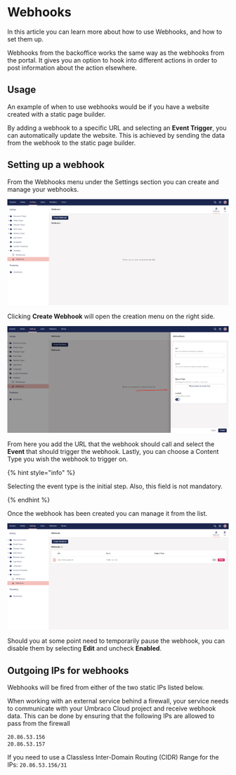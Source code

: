 # Webhooks

In this article you can learn more about how to use Webhooks, and how to set them up.

Webhooks from the backoffice works the same way as the webhooks from the portal. It gives you an option to hook into different actions in order to post information about the action elsewhere.

## Usage

An example of when to use webhooks would be if you have a website created with a static page builder.

By adding a webhook to a specific URL and selecting an **Event Trigger**, you can automatically update the website. This is achieved by sending the data from the webhook to the static page builder.

## Setting up a webhook

From the Webhooks menu under the Settings section you can create and manage your webhooks.

![Webhooks Dashboard](images/webhooksDashboards.png)

Clicking **Create Webhook** will open the creation menu on the right side.

![Add Webhooks Menu](images/addWebhook.png)

From here you add the URL that the webhook should call and select the **Event** that should trigger the webhook. Lastly, you can choose a Content Type you wish the webhook to trigger on.

{% hint style="info" %}

Selecting the event type is the initial step. Also, this field is not mandatory.

{% endhint %}


Once the webhook has been created you can manage it from the list. 

![Manage Webhooks](images/manageWebhooks.png)

Should you at some point need to temporarily pause the webhook, you can disable them by selecting **Edit** and uncheck **Enabled**.

## Outgoing IPs for webhooks

Webhooks will be fired from either of the two static IPs listed below.

When working with an external service behind a firewall, your service needs to communicate with your Umbraco Cloud project and receive webhook data. This can be done by ensuring that the following IPs are allowed to pass from the firewall

```
20.86.53.156
20.86.53.157
```
If you need to use a Classless Inter-Domain Routing (CIDR) Range for the IPs: `20.86.53.156/31`
